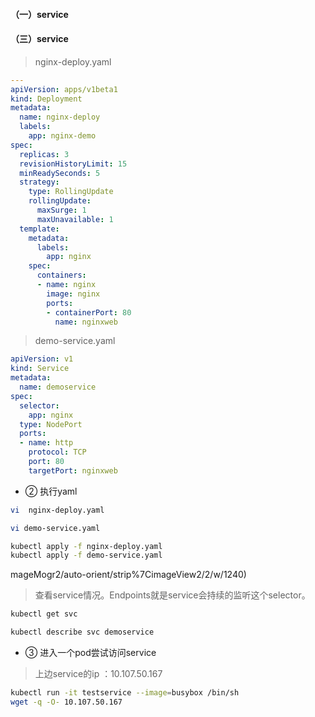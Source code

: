 
#### （一）service



#### （三）service



> nginx-deploy.yaml

``` yml
---
apiVersion: apps/v1beta1
kind: Deployment
metadata:
  name: nginx-deploy
  labels:
    app: nginx-demo
spec:
  replicas: 3
  revisionHistoryLimit: 15
  minReadySeconds: 5
  strategy:
    type: RollingUpdate
    rollingUpdate:
      maxSurge: 1
      maxUnavailable: 1
  template:
    metadata:
      labels:
        app: nginx
    spec:
      containers:
      - name: nginx
        image: nginx
        ports:
        - containerPort: 80
          name: nginxweb
```


> demo-service.yaml 

``` yml
apiVersion: v1
kind: Service
metadata:
  name: demoservice
spec:
  selector:
    app: nginx
  type: NodePort
  ports:
  - name: http
    protocol: TCP
    port: 80
    targetPort: nginxweb

```
*  ② 执行yaml

``` bash
vi  nginx-deploy.yaml

vi demo-service.yaml
```




``` bash
kubectl apply -f nginx-deploy.yaml
kubectl apply -f demo-service.yaml
```

mageMogr2/auto-orient/strip%7CimageView2/2/w/1240)

> 查看service情况。Endpoints就是service会持续的监听这个selector。

``` bash
kubectl get svc

kubectl describe svc demoservice
```


*  ③ 进入一个pod尝试访问service

>  上边service的ip ：10.107.50.167

``` bash
kubectl run -it testservice --image=busybox /bin/sh
wget -q -O- 10.107.50.167
```